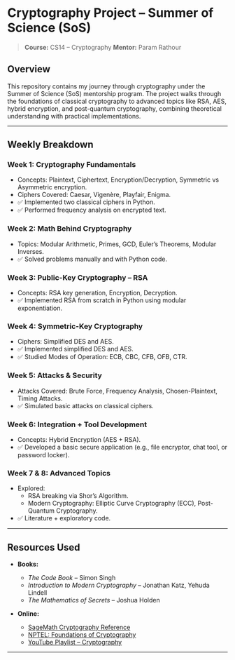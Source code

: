 # Cryptography Project – Summer of Science (SoS)

> **Course:** CS14 – Cryptography
> **Mentor:** Param Rathour  

## Overview

This repository contains my journey through cryptography under the Summer of Science (SoS) mentorship program. The project walks through the foundations of classical cryptography to advanced topics like RSA, AES, hybrid encryption, and post-quantum cryptography, combining theoretical understanding with practical implementations.

---

## Weekly Breakdown

### Week 1: Cryptography Fundamentals
- Concepts: Plaintext, Ciphertext, Encryption/Decryption, Symmetric vs Asymmetric encryption.
- Ciphers Covered: Caesar, Vigenère, Playfair, Enigma.
- ✅ Implemented two classical ciphers in Python.
- ✅ Performed frequency analysis on encrypted text.

### Week 2: Math Behind Cryptography
- Topics: Modular Arithmetic, Primes, GCD, Euler’s Theorems, Modular Inverses.
- ✅ Solved problems manually and with Python code.

### Week 3: Public-Key Cryptography – RSA
- Concepts: RSA key generation, Encryption, Decryption.
- ✅ Implemented RSA from scratch in Python using modular exponentiation.

### Week 4: Symmetric-Key Cryptography
- Ciphers: Simplified DES and AES.
- ✅ Implemented simplified DES and AES.
- ✅ Studied Modes of Operation: ECB, CBC, CFB, OFB, CTR.

### Week 5: Attacks & Security
- Attacks Covered: Brute Force, Frequency Analysis, Chosen-Plaintext, Timing Attacks.
- ✅ Simulated basic attacks on classical ciphers.

### Week 6: Integration + Tool Development
- Concepts: Hybrid Encryption (AES + RSA).
- ✅ Developed a basic secure application (e.g., file encryptor, chat tool, or password locker).

### Week 7 & 8: Advanced Topics
- Explored: 
  - RSA breaking via Shor’s Algorithm.
  - Modern Cryptography: Elliptic Curve Cryptography (ECC), Post-Quantum Cryptography.
- ✅ Literature + exploratory code.

---

## Resources Used

- **Books:**
  - *The Code Book* – Simon Singh
  - *Introduction to Modern Cryptography* – Jonathan Katz, Yehuda Lindell
  - *The Mathematics of Secrets* – Joshua Holden

- **Online:**
  - [SageMath Cryptography Reference](https://doc.sagemath.org/html/en/reference/cryptography/)
  - [NPTEL: Foundations of Cryptography](https://nptel.ac.in/)
  - [YouTube Playlist – Cryptography](https://www.youtube.com/playlist?list=PLgMDNELGJ1CbdGLyn7OrVAP-IKg-0q2U2)

---

